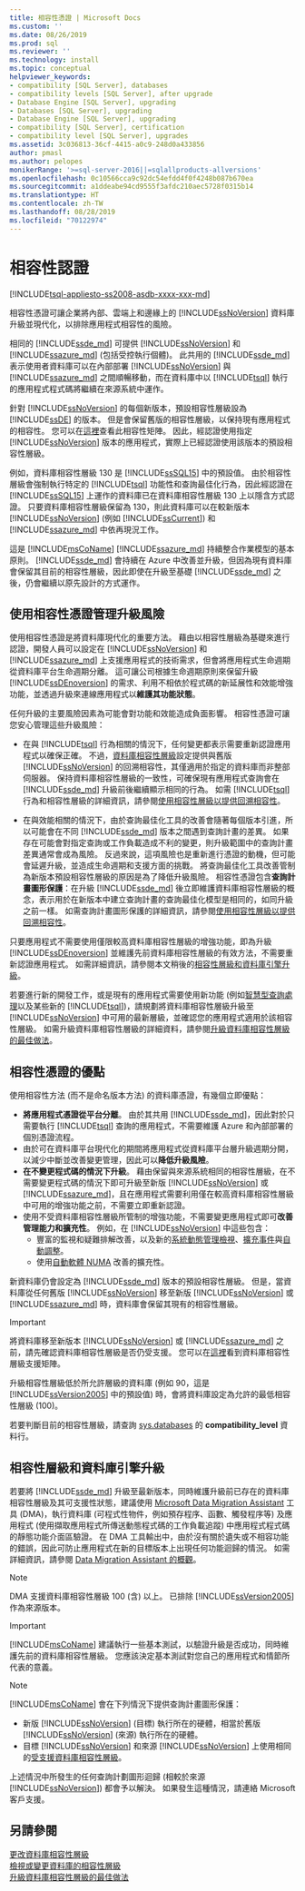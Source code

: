 ```yaml
---
title: 相容性憑證 | Microsoft Docs
ms.custom: ''
ms.date: 08/26/2019
ms.prod: sql
ms.reviewer: ''
ms.technology: install
ms.topic: conceptual
helpviewer_keywords:
- compatibility [SQL Server], databases
- compatibility levels [SQL Server], after upgrade
- Database Engine [SQL Server], upgrading
- Databases [SQL Server], upgrading
- Database Engine [SQL Server], upgrading
- compatibility [SQL Server], certification
- compatibility level [SQL Server], upgrades
ms.assetid: 3c036813-36cf-4415-a0c9-248d0a433856
author: pmasl
ms.author: pelopes
monikerRange: '>=sql-server-2016||=sqlallproducts-allversions'
ms.openlocfilehash: 0c10566cca9c92dc54efdd4f0f4248b087b670ea
ms.sourcegitcommit: a1ddeabe94cd9555f3afdc210aec5728f0315b14
ms.translationtype: HT
ms.contentlocale: zh-TW
ms.lasthandoff: 08/28/2019
ms.locfileid: "70122974"
---
```

# <a name="compatibility-certification"></a>相容性認證

[!INCLUDE[tsql-appliesto-ss2008-asdb-xxxx-xxx-md](../../includes/tsql-appliesto-ss2008-asdb-xxxx-xxx-md.md)]

相容性憑證可讓企業將內部、雲端上和邊緣上的 [!INCLUDE[ssNoVersion](../../includes/ssnoversion-md.md)] 資料庫升級並現代化，以排除應用程式相容性的風險。 

相同的 [!INCLUDE[ssde_md](../../includes/ssde_md.md)] 可提供 [!INCLUDE[ssNoVersion](../../includes/ssnoversion-md.md)] 和 [!INCLUDE[ssazure_md](../../includes/ssazure_md.md)] (包括受控執行個體)。 此共用的 [!INCLUDE[ssde_md](../../includes/ssde_md.md)] 表示使用者資料庫可以在內部部署 [!INCLUDE[ssNoVersion](../../includes/ssnoversion-md.md)] 與 [!INCLUDE[ssazure_md](../../includes/ssazure_md.md)] 之間順暢移動，而在資料庫中以 [!INCLUDE[tsql](../../includes/tsql-md.md)] 執行的應用程式程式碼將繼續在來源系統中運作。

針對 [!INCLUDE[ssNoVersion](../../includes/ssnoversion-md.md)] 的每個新版本，預設相容性層級設為 [!INCLUDE[ssDE](../../includes/ssde-md.md)] 的版本。 但是會保留舊版的相容性層級，以保持現有應用程式的相容性。 您可以在[這裡](../../t-sql/statements/alter-database-transact-sql-compatibility-level.md#supported-dbcompats)查看此相容性矩陣。
因此，經認證使用指定 [!INCLUDE[ssNoVersion](../../includes/ssnoversion-md.md)] 版本的應用程式，實際上已經認證使用該版本的預設相容性層級。

例如，資料庫相容性層級 130 是 [!INCLUDE[ssSQL15](../../includes/sssql15-md.md)] 中的預設值。 由於相容性層級會強制執行特定的 [!INCLUDE[tsql](../../includes/tsql-md.md)] 功能性和查詢最佳化行為，因此經認證在 [!INCLUDE[ssSQL15](../../includes/sssql15-md.md)] 上運作的資料庫已在資料庫相容性層級 130 上以隱含方式認證。 只要資料庫相容性層級保留為 130，則此資料庫可以在較新版本 [!INCLUDE[ssNoVersion](../../includes/ssnoversion-md.md)] (例如 [!INCLUDE[ssCurrent](../../includes/sscurrent-md.md)]) 和 [!INCLUDE[ssazure_md](../../includes/ssazure_md.md)] 中依再現況工作。 

這是 [!INCLUDE[msCoName](../../includes/msconame-md.md)] [!INCLUDE[ssazure_md](../../includes/ssazure_md.md)] 持續整合作業模型的基本原則。 [!INCLUDE[ssde_md](../../includes/ssde_md.md)] 會持續在 Azure 中改善並升級，但因為現有資料庫會保留其目前的相容性層級，因此即使在升級至基礎 [!INCLUDE[ssde_md](../../includes/ssde_md.md)] 之後，仍會繼續以原先設計的方式運作。 

## <a name="managing-upgrade-risk-with-compatibility-certification"></a>使用相容性憑證管理升級風險
使用相容性憑證是將資料庫現代化的重要方法。 藉由以相容性層級為基礎來進行認證，開發人員可以設定在 [!INCLUDE[ssNoVersion](../../includes/ssnoversion-md.md)] 和 [!INCLUDE[ssazure_md](../../includes/ssazure_md.md)] 上支援應用程式的技術需求，但會將應用程式生命週期從資料庫平台生命週期分離。 這可讓公司根據生命週期原則來保留升級 [!INCLUDE[ssDEnoversion](../../includes/ssdenoversion-md.md)] 的需求、利用不相依於程式碼的新延展性和效能增強功能，並透過升級來連線應用程式以**維護其功能狀態**。

任何升級的主要風險因素為可能會對功能和效能造成負面影響。 相容性憑證可讓您安心管理這些升級風險：

-  在與 [!INCLUDE[tsql](../../includes/tsql-md.md)] 行為相關的情況下，任何變更都表示需要重新認證應用程式以確保正確。 不過，[資料庫相容性層級](../../t-sql/statements/alter-database-transact-sql-compatibility-level.md)設定提供與舊版 [!INCLUDE[ssNoVersion](../../includes/ssnoversion-md.md)] 的回溯相容性，其僅適用於指定的資料庫而非整部伺服器。 保持資料庫相容性層級的一致性，可確保現有應用程式查詢會在 [!INCLUDE[ssde_md](../../includes/ssde_md.md)] 升級前後繼續顯示相同的行為。 如需 [!INCLUDE[tsql](../../includes/tsql-md.md)] 行為和相容性層級的詳細資訊，請參閱[使用相容性層級以提供回溯相容性](../../t-sql/statements/alter-database-transact-sql-compatibility-level.md#using-compatibility-level-for-backward-compatibility)。

-  在與效能相關的情況下，由於查詢最佳化工具的改善會隨著每個版本引進，所以可能會在不同 [!INCLUDE[ssde_md](../../includes/ssde_md.md)] 版本之間遇到查詢計畫的差異。 如果存在可能會對指定查詢或工作負載造成不利的變更，則升級範圍中的查詢計畫差異通常會成為風險。 反過來說，這項風險也是重新進行憑證的動機，但可能會延遲升級，並造成生命週期和支援方面的挑戰。 
   將查詢最佳化工具改善管制為新版本預設相容性層級的原因是為了降低升級風險。 相容性憑證包含**查詢計畫圖形保護**：在升級 [!INCLUDE[ssde_md](../../includes/ssde_md.md)] 後立即維護資料庫相容性層級的概念，表示用於在新版本中建立查詢計畫的查詢最佳化模型是相同的，如同升級之前一樣。 如需查詢計畫圖形保護的詳細資訊，請參閱[使用相容性層級以提供回溯相容性](../../t-sql/statements/alter-database-transact-sql-compatibility-level.md#using-compatibility-level-for-backward-compatibility)。
   
只要應用程式不需要使用僅限較高資料庫相容性層級的增強功能，即為升級 [!INCLUDE[ssDEnoversion](../../includes/ssdenoversion-md.md)] 並維護先前資料庫相容性層級的有效方法，不需要重新認證應用程式。 如需詳細資訊，請參閱本文稍後的[相容性層級和資料庫引擎升級](#compatibility-levels-and-database-engine-upgrades)。

若要進行新的開發工作，或是現有的應用程式需要使用新功能 (例如[智慧型查詢處理](../../relational-databases/performance/intelligent-query-processing.md)以及某些新的 [!INCLUDE[tsql](../../includes/tsql-md.md)])，請規劃將資料庫相容性層級升級至 [!INCLUDE[ssNoVersion](../../includes/ssnoversion-md.md)] 中可用的最新層級，並確認您的應用程式適用於該相容性層級。 如需升級資料庫相容性層級的詳細資料，請參閱[升級資料庫相容性層級的最佳做法](../../t-sql/statements/alter-database-transact-sql-compatibility-level.md#best-practices-for-upgrading-database-compatibility-level)。

## <a name="compatibility-certification-benefits"></a>相容性憑證的優點
使用相容性方法 (而不是命名版本方法) 的資料庫憑證，有幾個立即優點：

-  **將應用程式憑證從平台分離**。 由於其共用 [!INCLUDE[ssde_md](../../includes/ssde_md.md)]，因此對於只需要執行 [!INCLUDE[tsql](../../includes/tsql-md.md)] 查詢的應用程式，不需要維護 Azure 和內部部署的個別憑證流程。
-  由於可在資料庫平台現代化的期間將應用程式從資料庫平台層升級週期分開，以減少中斷並改善變更管理，因此可以**降低升級風險**。
-  **在不變更程式碼的情況下升級**。 藉由保留與來源系統相同的相容性層級，在不需要變更程式碼的情況下即可升級至新版 [!INCLUDE[ssNoVersion](../../includes/ssnoversion-md.md)] 或 [!INCLUDE[ssazure_md](../../includes/ssazure_md.md)]，且在應用程式需要利用僅在較高資料庫相容性層級中可用的增強功能之前，不需要立即重新認證。
- 使用不受資料庫相容性層級所管制的增強功能，不需要變更應用程式即可**改善管理能力和擴充性**。 例如，在 [!INCLUDE[ssNoVersion](../../includes/ssnoversion-md.md)] 中這些包含： 
  - 豐富的監視和疑難排解改善，以及新的[系統動態管理檢視](../../relational-databases/system-dynamic-management-views/system-dynamic-management-views.md)、[擴充事件](../../relational-databases/extended-events/extended-events.md)與[自動調整](../../relational-databases/automatic-tuning/automatic-tuning.md)。 
  - 使用[自動軟體 NUMA](../../database-engine/configure-windows/soft-numa-sql-server.md#automatic-soft-numa) 改善的擴充性。

新資料庫仍會設定為 [!INCLUDE[ssde_md](../../includes/ssde_md.md)] 版本的預設相容性層級。 但是，當資料庫從任何舊版 [!INCLUDE[ssNoVersion](../../includes/ssnoversion-md.md)] 移至新版 [!INCLUDE[ssNoVersion](../../includes/ssnoversion-md.md)] 或 [!INCLUDE[ssazure_md](../../includes/ssazure_md.md)] 時，資料庫會保留其現有的相容性層級。 

> [!IMPORTANT]
> 將資料庫移至新版本 [!INCLUDE[ssNoVersion](../../includes/ssnoversion-md.md)] 或 [!INCLUDE[ssazure_md](../../includes/ssazure_md.md)] 之前，請先確認資料庫相容性層級是否仍受支援。 您可以在[這裡](../../t-sql/statements/alter-database-transact-sql-compatibility-level.md#arguments)看到資料庫相容性層級支援矩陣。 
>
> 升級相容性層級低於所允許層級的資料庫 (例如 90，這是 [!INCLUDE[ssVersion2005](../../includes/ssversion2005-md.md)] 中的預設值) 時，會將資料庫設定為允許的最低相容性層級 (100)。
>
> 若要判斷目前的相容性層級，請查詢 [sys.databases](../../relational-databases/system-catalog-views/sys-databases-transact-sql.md) 的 **compatibility_level** 資料行。

## <a name="compatibility-levels-and-database-engine-upgrades"></a>相容性層級和資料庫引擎升級
若要將 [!INCLUDE[ssde_md](../../includes/ssde_md.md)] 升級至最新版本，同時維護升級前已存在的資料庫相容性層級及其可支援性狀態，建議使用 [Microsoft Data Migration Assistant](https://www.microsoft.com/download/details.aspx?id=53595) 工具 (DMA)，執行資料庫 (可程式性物件，例如預存程序、函數、觸發程序等) 及應用程式 (使用擷取應用程式所傳送動態程式碼的工作負載追蹤) 中應用程式程式碼的靜態功能介面區驗證。 在 DMA 工具輸出中，由於沒有關於遺失或不相容功能的錯誤，因此可防止應用程式在新的目標版本上出現任何功能迴歸的情況。 如需詳細資訊，請參閱 [Data Migration Assistant 的概觀](../../dma/dma-overview.md)。

> [!NOTE]
> DMA 支援資料庫相容性層級 100 (含) 以上。 已排除 [!INCLUDE[ssVersion2005](../../includes/ssversion2005-md.md)] 作為來源版本。   

> [!IMPORTANT]
> [!INCLUDE[msCoName](../../includes/msconame-md.md)] 建議執行一些基本測試，以驗證升級是否成功，同時維護先前的資料庫相容性層級。 您應該決定基本測試對您自己的應用程式和情節所代表的意義。   

> [!NOTE]
> [!INCLUDE[msCoName](../../includes/msconame-md.md)] 會在下列情況下提供查詢計畫圖形保護：
>
> - 新版 [!INCLUDE[ssNoVersion](../../includes/ssnoversion-md.md)] (目標) 執行所在的硬體，相當於舊版 [!INCLUDE[ssNoVersion](../../includes/ssnoversion-md.md)] (來源) 執行所在的硬體。
> - 目標 [!INCLUDE[ssNoVersion](../../includes/ssnoversion-md.md)] 和來源 [!INCLUDE[ssNoVersion](../../includes/ssnoversion-md.md)] 上使用相同的[受支援資料庫相容性層級](../../t-sql/statements/alter-database-transact-sql-compatibility-level.md#supported-dbcompats)。
>
> 上述情況中所發生的任何查詢計劃圖形迴歸 (相較於來源 [!INCLUDE[ssNoVersion](../../includes/ssnoversion-md.md)]) 都會予以解決。 如果發生這種情況，請連絡 Microsoft 客戶支援。
  
## <a name="see-also"></a>另請參閱 
[更改資料庫相容性層級](../../t-sql/statements/alter-database-transact-sql-compatibility-level.md)       
[檢視或變更資料庫的相容性層級](../../relational-databases/databases/view-or-change-the-compatibility-level-of-a-database.md)       
[升級資料庫相容性層級的最佳做法](../../t-sql/statements/alter-database-transact-sql-compatibility-level.md#best-practices-for-upgrading-database-compatibility-level)      
